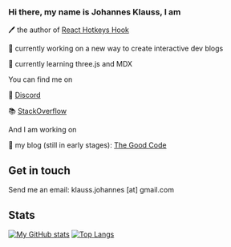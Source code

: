 ### Hi there, my name is Johannes Klauss, I am

🖊️  the author of [React Hotkeys Hook](https://johannesklauss.github.io/react-hotkeys-hook/)

🔭  currently working on a new way to create interactive dev blogs

🌱  currently learning three.js and MDX

You can find me on

💬 [Discord](https://discord.com/users/320280347017478144)

📚 [StackOverflow](https://stackoverflow.com/users/735226/johannes-klau%c3%9f)

And I am working on

📖  my blog (still in early stages): [The Good Code](https://thegoodcode.com)

## Get in touch

Send me an email: klauss.johannes [at] gmail.com

## Stats

[![My GitHub stats](https://github-readme-stats.vercel.app/api?username=johannesklauss&count_private=true&show_icons=true&include_all_commits=true&theme=synthwave)](https://github.com/anuraghazra/github-readme-stats)
[![Top Langs](https://github-readme-stats.vercel.app/api/top-langs/?username=johannesklauss&layout=compact&theme=synthwave)](https://github.com/anuraghazra/github-readme-stats)

